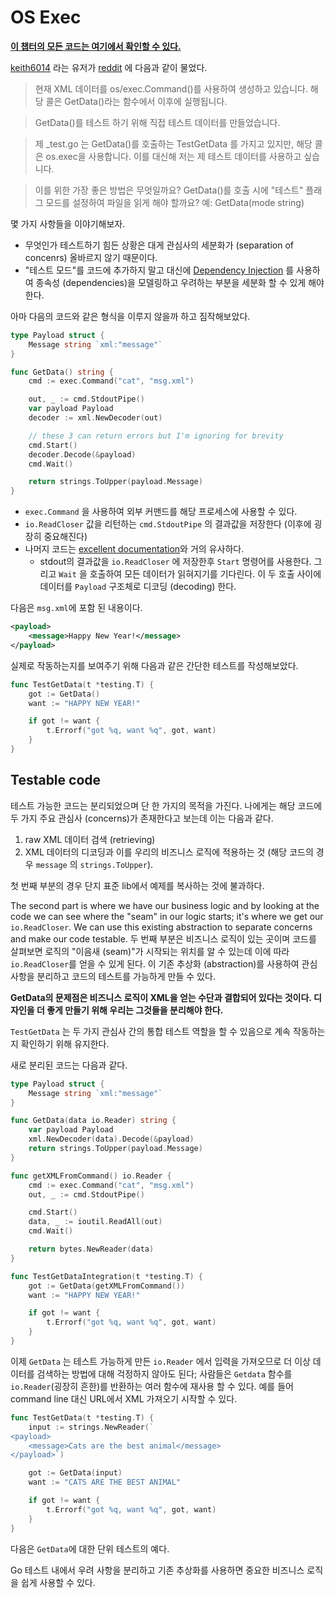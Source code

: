 # OS Exec

**[이 챕터의 모든 코드는 여기에서 확인할 수 있다.](https://github.com/quii/learn-go-with-tests/tree/main/q-and-a/os-exec)**

[keith6014](https://www.reddit.com/user/keith6014) 라는 유저가 [reddit](https://www.reddit.com/r/golang/comments/aaz8ji/testdata_and_function_setup_help/) 에 다음과 같이 물었다.

> 현재 XML 데이터를 os/exec.Command()를 사용하여 생성하고 있습니다. 해당 콜은 GetData()라는 함수에서 이후에 실행됩니다.

> GetData()를 테스트 하기 위해 직접 테스트 데이터를 만들었습니다.

> 제 _test.go 는 GetData()를 호출하는 TestGetData 를 가지고 있지만, 해당 콜은 os.exec을 사용합니다. 이를 대신해 저는 제 테스트 데이터를 사용하고 싶습니다.

> 이를 위한 가장 좋은 방법은 무엇일까요? GetData()를 호출 시에 "테스트" 플래그 모드를 설정하여 파일을 읽게 해야 할까요? 예: GetData(mode string)

몇 가지 사항들을 이야기해보자.

- 무엇인가 테스트하기 힘든 상황은 대게 관심사의 세분화가 (separation of concenrs) 올바르지 않기 때문이다.
- "테스트 모드"를 코드에 추가하지 말고 대신에 [Dependency Injection](/dependency-injection.md) 를 사용하여 종속성 (dependencies)을 모델링하고 우려하는 부분을 세분화 할 수 있게 해야 한다.

아마 다음의 코드와 같은 형식을 이루지 않을까 하고 짐작해보았다.

```go
type Payload struct {
	Message string `xml:"message"`
}

func GetData() string {
	cmd := exec.Command("cat", "msg.xml")

	out, _ := cmd.StdoutPipe()
	var payload Payload
	decoder := xml.NewDecoder(out)

	// these 3 can return errors but I'm ignoring for brevity
	cmd.Start()
	decoder.Decode(&payload)
	cmd.Wait()

	return strings.ToUpper(payload.Message)
}
```

- `exec.Command` 을 사용하여 외부 커맨드를 해당 프로세스에 사용할 수 있다.
- `io.ReadCloser` 값을 리턴하는 `cmd.StdoutPipe` 의 결과값을 저장한다 (이후에 굉장히 중요해진다)
- 나머지 코드는 [excellent documentation](https://golang.org/pkg/os/exec/#example_Cmd_StdoutPipe)와 거의 유사하다.
    - stdout의 결과값을 `io.ReadCloser` 에 저장한후 `Start` 명령어를 사용한다. 그리고 `Wait` 을 호출하여 모든 데이터가 읽혀지기를 기다린다. 이 두 호출 사이에 데이터를 `Payload` 구조체로 디코딩 (decoding) 한다.

다음은 `msg.xml`에 포함 된 내용이다.

```xml
<payload>
    <message>Happy New Year!</message>
</payload>
```

실제로 작동하는지를 보여주기 위해 다음과 같은 간단한 테스트를 작성해보았다.

```go
func TestGetData(t *testing.T) {
	got := GetData()
	want := "HAPPY NEW YEAR!"

	if got != want {
		t.Errorf("got %q, want %q", got, want)
	}
}
```

## Testable code

테스트 가능한 코드는 분리되었으며 단 한 가지의 목적을 가진다. 나에게는 해당 코드에 두 가지 주요 관심사 (concerns)가 존재한다고 보는데 이는 다음과 같다.

1. raw XML 데이터 검색 (retrieving)
2. XML 데이터의 디코딩과 이를 우리의 비즈니스 로직에 적용하는 것 (해당 코드의 경우 `message` 의 `strings.ToUpper`).

첫 번째 부분의 경우 단지 표준 lib에서 예제를 복사하는 것에 불과하다.

The second part is where we have our business logic and by looking at the code we can see where the "seam" in our logic starts; it's where we get our `io.ReadCloser`. We can use this existing abstraction to separate concerns and make our code testable.
두 번째 부분은 비즈니스 로직이 있는 곳이며 코드를 살펴보면 로직의 "이음새 (seam)"가 시작되는 위치를 알 수 있는데 이에 따라 `io.ReadCloser`를 얻을 수 있게 된다. 이 기존 추상화 (abstraction)를 사용하여 관심 사항을 분리하고 코드의 테스트를 가능하게 만들 수 있다.

**GetData의 문제점은 비즈니스 로직이 XML을 얻는 수단과 결합되어 있다는 것이다. 디자인을 더 좋게 만들기 위해 우리는 그것들을 분리해야 한다.**

`TestGetData` 는 두 가지 관심사 간의 통합 테스트 역할을 할 수 있음으로 계속 작동하는지 확인하기 위해 유지한다.

새로 분리된 코드는 다음과 같다.

```go
type Payload struct {
	Message string `xml:"message"`
}

func GetData(data io.Reader) string {
	var payload Payload
	xml.NewDecoder(data).Decode(&payload)
	return strings.ToUpper(payload.Message)
}

func getXMLFromCommand() io.Reader {
	cmd := exec.Command("cat", "msg.xml")
	out, _ := cmd.StdoutPipe()

	cmd.Start()
	data, _ := ioutil.ReadAll(out)
	cmd.Wait()

	return bytes.NewReader(data)
}

func TestGetDataIntegration(t *testing.T) {
	got := GetData(getXMLFromCommand())
	want := "HAPPY NEW YEAR!"

	if got != want {
		t.Errorf("got %q, want %q", got, want)
	}
}
```

이제 `GetData` 는 테스트 가능하게 만든 `io.Reader` 에서 입력을 가져오므로 더 이상 데이터를 검색하는 방법에 대해 걱정하지 않아도 된다; 사람들은 `Getdata` 함수를 `io.Reader`(굉장히 흔한)를 반환하는 여러 함수에 재사용 할 수 있다. 예를 들어 command line 대신 URL에서 XML 가져오기 시작할 수 있다.

```go
func TestGetData(t *testing.T) {
	input := strings.NewReader(`
<payload>
    <message>Cats are the best animal</message>
</payload>`)

	got := GetData(input)
	want := "CATS ARE THE BEST ANIMAL"

	if got != want {
		t.Errorf("got %q, want %q", got, want)
	}
}

```

다음은 `GetData`에 대한 단위 테스트의 예다.

Go 테스트 내에서 우려 사항을 분리하고 기존 추상화를 사용하면 중요한 비즈니스 로직을 쉽게 사용할 수 있다.
